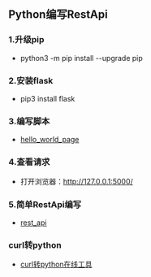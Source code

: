 ## Python编写RestApi

### 1.升级pip
* python3 -m pip install --upgrade pip

### 2.安装flask
* pip3 install flask

### 3.编写脚本
* [hello_world_page](../../my-python/helloworld_page.py)

### 4.查看请求
* 打开浏览器：http://127.0.0.1:5000/

### 5.简单RestApi编写
* [rest_api](../../my-python/rest_api.py)

### curl转python
* [curl转python在线工具](https://curl.trillworks.com/)